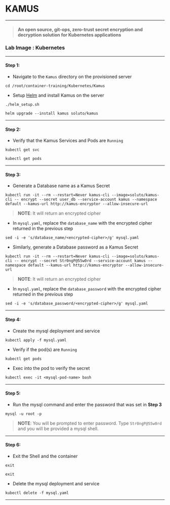 # **KAMUS**

---

> #### An open source, git-ops, zero-trust secret encryption and decryption solution for Kubernetes applications

### **Lab Image : Kubernetes**

---

#### Step 1:

* Navigate to the `Kamus` directory on the provisioned server

```commandline
cd /root/container-training/Kubernetes/Kamus
```

* Setup [Helm](https://helm.sh/) and install Kamus on the server

```commandline
./helm_setup.sh
```

```commandline
helm upgrade --install kamus soluto/kamus
```

---

#### Step 2:

* Verify that the Kamus Services and Pods are `Running`

```commandline
kubectl get svc
```

```commandline
kubectl get pods
```

---

#### Step 3:

* Generate a Database name as a Kamus Secret

```commandline
kubectl run -it --rm --restart=Never kamus-cli --image=soluto/kamus-cli -- encrypt --secret user_db --service-account kamus --namespace default --kamus-url http://kamus-encryptor --allow-insecure-url
```
> **NOTE**: It will return an encrypted cipher

* In `mysql.yaml`, replace the `database_name` with the encrypted cipher returned in the previous step

```commandline
sed -i -e 's/database_name/<encrypted-cipher>/g' mysql.yaml
```

* Similarly, generate a Database password as a Kamus Secret

```commandline
kubectl run -it --rm --restart=Never kamus-cli --image=soluto/kamus-cli -- encrypt --secret Str0ngP@55w0rd --service-account kamus --namespace default --kamus-url http://kamus-encryptor --allow-insecure-url
```
> **NOTE**: It will return an encrypted cipher

* In `mysql.yaml`, replace the `database_password` with the encrypted cipher returned in the previous step

```commandline
sed -i -e 's/database_password/<encrypted-cipher>/g' mysql.yaml
```

---

#### Step 4:

* Create the mysql deployment and service

```commandline
kubectl apply -f mysql.yaml
```

* Verify if the pod(s) are `Running`

```commandline
kubectl get pods
```

* Exec into the pod to verify the secret

```commandline
kubectl exec -it <mysql-pod-name> bash
```

---

#### Step 5:

* Run the mysql command and enter the password that was set in **Step 3**

```commandline
mysql -u root -p
```
> **NOTE**: You will be prompted to enter password. Type `Str0ngP@55w0rd` and you will be provided a mysql shell.

---

#### Step 6:

* Exit the Shell and the container

```commandline
exit
```

```commandline
exit
```

* Delete the mysql deployment and service

```commandline
kubectl delete -f mysql.yaml
```

---
